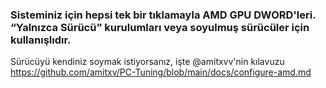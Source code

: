 ### Sisteminiz için hepsi tek bir tıklamayla AMD GPU DWORD'leri. “Yalnızca Sürücü” kurulumları veya soyulmuş sürücüler için kullanışlıdır.

Sürücüyü kendiniz soymak istiyorsanız, işte @amitxvv'nin kılavuzu https://github.com/amitxv/PC-Tuning/blob/main/docs/configure-amd.md